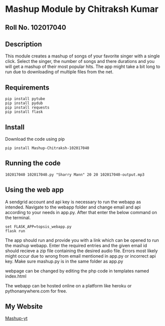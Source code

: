 # Mashup Module by Chitraksh Kumar

## Roll No. 102017040

## Description
This module creates a mashup of songs of your favorite singer with a single click.
Select the singer, the number of songs and there durations and you will get a mashup of their most popular hits.
The app might take a bit long to run due to downloading of multiple files from the net.

## Requirements
``` 
pip install pytube
pip install pydub
pip install requests
pip install flask
```

## Install
Download the code using pip
```
pip install Mashup-Chitraksh-102017040
```

## Running the code
```
102017040 102017040.py "Sharry Mann" 20 20 102017040-output.mp3
```

## Using the web app
A sendgrid account and api key is necessary to run the webapp as intended.
Navigate to the webapp folder and change email and api according to your needs in app.py.
After that enter the below command on the terminal.
```
set FLASK_APP=topsis_webapp.py  
flask run
```

The app should run and provide you with a link which can be opened to run the mashup webapp.
Enter the required entries and the given email id should recieve a zip file containing the desired audio file.
Errors most likely might occur due to wrong from email mentioned in app.py or incorrect api key.
Make sure mashup.py is in the same folder as app.py

webpage can be changed by editing the php code in templates named index.html

The webapp can be hosted online on a platform like heroku or pythonanywhere.com for free.

## My Website
[Mashup-yt](http://chitru4.pythonanywhere.com/)
